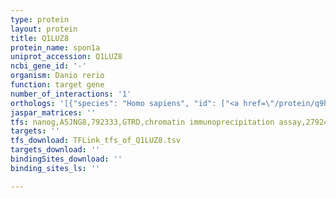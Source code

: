 ```yaml
---
type: protein
layout: protein
title: Q1LUZ8
protein_name: spon1a
uniprot_accession: Q1LUZ8
ncbi_gene_id: '-'
organism: Danio rerio
function: target gene
number_of_interactions: '1'
orthologs: '[{"species": "Homo sapiens", "id": ["<a href=\"/protein/q9hcb6\">Q9HCB6</a>"]}, {"species": "Mus musculus", "id": ["<a href=\"/protein/q8vcc9\">Q8VCC9</a>"]}, {"species": "Rattus norvegicus", "id": ["<a href=\"/protein/q3b7d6\">Q3B7D6</a>"]}, {"species": "Drosophila melanogaster", "id": ["<a href=\"/protein/q7k3y9\">Q7K3Y9</a>", "<a href=\"/protein/q7kn04\">Q7KN04</a>"]}, {"species": "Caenorhabditis elegans", "id": ["<a href=\"/protein/q19305\">Q19305</a>"]}]'
jaspar_matrices: ''
tfs: nanog,A5JNG8,792333,GTRD,chromatin immunoprecipitation assay,27924024%5Buid%5D,No
targets: ''
tfs_download: TFLink_tfs_of_Q1LUZ8.tsv
targets_download: ''
bindingSites_download: ''
binding_sites_ls: ''

---
```

